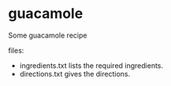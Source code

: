 # guacamole
Some guacamole recipe 

files:
- ingredients.txt lists the required ingredients.
- directions.txt gives the directions.
